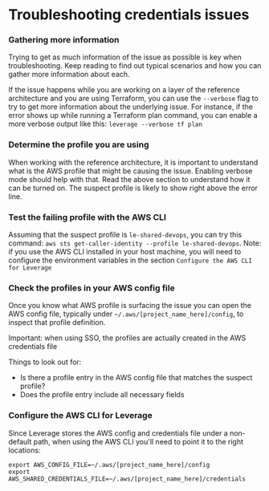 # Troubleshooting credentials issues

### Gathering more information
Trying to get as much information of the issue as possible is key when troubleshooting. Keep reading to find out typical scenarios and how you can gather more information about each.

If the issue happens while you are working on a layer of the reference architecture and you are using Terraform, you can use the `--verbose` flag to try to get more information about the underlying issue.
For instance, if the error shows up while running a Terraform plan command, you can enable a more verbose output like this: `leverage --verbose tf plan`

### Determine the profile you are using
When working with the reference architecture, it is important to understand what is the AWS profile that might be causing the issue. Enabling verbose mode should help with that. Read the above section to understand how it can be turned on.
The suspect profile is likely to show right above the error line.

### Test the failing profile with the AWS CLI
Assuming that the suspect profile is `le-shared-devops`, you can try this command: `aws sts get-caller-identity --profile le-shared-devops`.
Note: if you use the AWS CLI installed in your host machine, you will need to configure the environment variables in the section `Configure the AWS CLI for Leverage`

### Check the profiles in your AWS config file
Once you know what AWS profile is surfacing the issue you can open the AWS config file, typically under `~/.aws/[project_name_here]/config`, to inspect that profile definition.

Important: when using SSO, the profiles are actually created in the AWS credentials file

Things to look out for:
- Is there a profile entry in the AWS config file that matches the suspect profile?
- Does the profile entry include all necessary fields

### Configure the AWS CLI for Leverage
Since Leverage stores the AWS config and credentials file under a non-default path, when using the AWS CLI you'll need to point it to the right locations:
```
export AWS_CONFIG_FILE=~/.aws/[project_name_here]/config
export AWS_SHARED_CREDENTIALS_FILE=~/.aws/[project_name_here]/credentials
```
